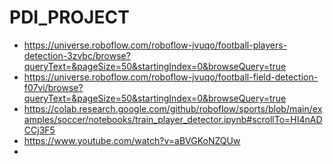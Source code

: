 # PDI_PROJECT

- https://universe.roboflow.com/roboflow-jvuqo/football-players-detection-3zvbc/browse?queryText=&pageSize=50&startingIndex=0&browseQuery=true
- https://universe.roboflow.com/roboflow-jvuqo/football-field-detection-f07vi/browse?queryText=&pageSize=50&startingIndex=0&browseQuery=true
- https://colab.research.google.com/github/roboflow/sports/blob/main/examples/soccer/notebooks/train_player_detector.ipynb#scrollTo=HI4nADCCj3F5
- https://www.youtube.com/watch?v=aBVGKoNZQUw
- 
